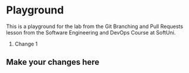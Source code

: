 # Playground
This is a playground for the lab from the Git Branching and Pull Requests lesson from the Software Engineering and DevOps Course at SoftUni.

1. Change 1

## Make your changes here
